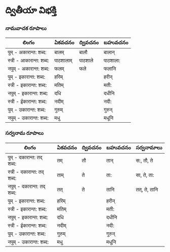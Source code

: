 # ద్వితీయా విభక్తి 

### నామవాచక రూపాలు 

లింగం | ఏకవచనం     | ద్వివచనం     | బహువచనం 
-------------|---------------|---------------|-----------
पुम् - अकारान्त: शब्द: | बालम् | बालौ | बालान् 
स्त्री - आकारान्त: शब्द: | पाठशालाम् | पाठशाले | पाठशाला:
नपुम् - अकारान्त: शब्द: | फलम् | फले | फलानि
पुम् - इकारान्त: शब्द: | हरिम् | |हरीन् 
स्त्री - इकारान्त: शब्द: | मतिम् || मती: 
नपुम् - इकारान्त: शब्द: | दधि || दधीनि 
स्त्री - ईकारान्त: शब्द: | नदीम् || नदी:
पुम् - उकारान्त: शब्द: | गुरुम् || गुरुन् 
नपुम् - उकारान्त: शब्द: | मधु || मधूनि 

### సర్వనామ రూపాలు 


లింగం | ఏకవచనం     | ద్వివచనం     | బహువచనం | సర్వనామాలు 
-------------|---------------|---------------|-----------|-----------
पुम् - दकारान्त: तद् शब्द: | तम् | तौ | तान् |स:, तौ, ते 
स्त्री - दकारान्त: तद् शब्द: | ताम् | ते | ता:| सा, ते, ता:
नपुम् - दकारान्त: तद् शब्द: | तत् | ते | तानि| तत्, ते, तानि 
पुम् - इकारान्त: शब्द: | हरिम् | |हरीन् 
स्त्री - इकारान्त: शब्द: | मतिम् || मती: 
नपुम् - इकारान्त: शब्द: | दधि || दधीनि 
स्त्री - ईकारान्त: शब्द: | नदीम् || नदी:
पुम् - उकारान्त: शब्द: | गुरुम् || गुरुन् 
नपुम् - उकारान्त: शब्द: | मधु || मधूनि 


